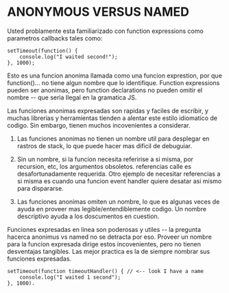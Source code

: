 # ANONYMOUS VERSUS NAMED

Usted problamente esta familiarizado con function expressions como parametros callbacks tales como:

```
setTimeout(function() {
    console.log("I waited second!");
}, 1000);
```

Esto es una funcion anonima llamada como una funcion exprestion, por que function()... no tiene algun
nombre que lo identifique. Function expressions pueden ser anonimas, pero function declarations no pueden
omitir el nombre -- que seria Ilegal en la gramatica JS.

Las funciones anonimas expresadas son rapidas y faciles de escribir, y muchas librerias y herramientas tienden
a alentar este estilo idiomatico de codigo. Sin embargo, tienen muchos incovenientes a considerar.

1. Las funciones anonimas no tienen un nombre util para desplegar en rastros de stack, lo que puede hacer mas
dificil de debuguiar.

2. Sin un nombre, si la funcion necesita referirise a si misma, por recursion, etc, los argumentos obsoletos.
referencias calle es desafortunadamente requerida. Otro ejemplo de necesitar referencias a si misma es cuando
una funcion event handler quiere desatar asi mismo para dispararse.

3. Las funciones anonimas omiten un nombre, lo que es algunas veces de ayuda en proveer mas legible/entendiblemente
codigo. Un nombre descriptivo ayuda a los doscumentos en cuestion.

Funciones expresadas en linea son poderosas y utiles -- la pregunta hacerca anonimus vs named no se detracta
por eso. Proveer un nombre para la funcion expresada dirige estos incovenientes, pero no tienen desventajas
tangibles. Las mejor practica es la de siempre nombrar sus funciones expresadas.

```
setTimeout(function timeoutHandler() { // <-- look I have a name
    console.log("I waited 1 second");
}, 1000).
```



